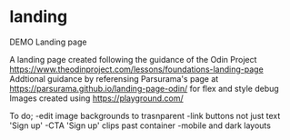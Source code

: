 # landing
DEMO Landing page 

A landing page created following the guidance of the Odin Project
https://www.theodinproject.com/lessons/foundations-landing-page
Addtional guidance by referensing Parsurama's page at 
https://parsurama.github.io/landing-page-odin/
for flex and style debug
Images created using 
https://playground.com/

To do;
-edit image backgrounds to trasnparent
-link buttons not just text 'Sign up'
-CTA 'Sign up' clips past container
-mobile and dark layouts
